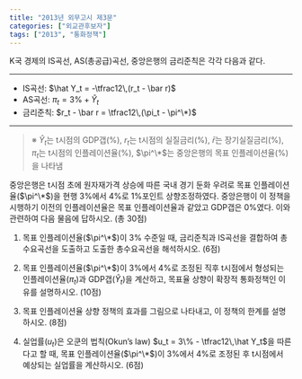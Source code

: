 ```yaml
---
title: "2013년 외무고시 제3문"
categories: ["외교관후보자"]
tags: ["2013", "통화정책"]
---
```


K국 경제의 IS곡선, AS(총공급)곡선, 중앙은행의 금리준칙은 각각 다음과 같다.

---

- IS곡선: $\hat Y_t = -\tfrac12\,(r_t - \bar r)$  
- AS곡선: $\pi_t = 3\% + \hat Y_t$  
- 금리준칙: $r_t - \bar r = \tfrac12\,(\pi_t - \pi^\*)$  

---

> ※ $\hat Y_t$는 t시점의 GDP갭(%), $r_t$는 t시점의 실질금리(%), $\bar r$는 장기실질금리(%), $\pi_t$는 t시점의 인플레이션율(%), $\pi^\*$는 중앙은행의 목표 인플레이션율(%)을 나타냄

중앙은행은 t시점 초에 원자재가격 상승에 따른 국내 경기 둔화 우려로 목표 인플레이션율($\pi^\*$)을 현행 3%에서 4%로 1%포인트 상향조정하였다. 중앙은행이 이 정책을 시행하기 이전의 인플레이션율은 목표 인플레이션율과 같았고 GDP갭은 0%였다. 이와 관련하여 다음 물음에 답하시오. (총 30점)

1) 목표 인플레이션율($\pi^\*$)이 3% 수준일 때, 금리준칙과 IS곡선을 결합하여 총수요곡선을 도출하고 도출한 총수요곡선을 해석하시오. (6점)

2) 목표 인플레이션율($\pi^\*$)이 3%에서 4%로 조정된 직후 t시점에서 형성되는 인플레이션율($\pi_t$)과 GDP갭($\hat Y_t$)을 계산하고, 목표율 상향이 확장적 통화정책인 이유를 설명하시오. (10점)

3) 목표 인플레이션율 상향 정책의 효과를 그림으로 나타내고, 이 정책의 한계를 설명하시오. (8점)

4) 실업률($u_t$)은 오쿤의 법칙(Okun’s law) $u_t = 3\% - \tfrac12\,\hat Y_t$을 따른다고 할 때, 목표 인플레이션율($\pi^\*$)이 3%에서 4%로 조정된 후 t시점에서 예상되는 실업률을 계산하시오. (6점)
